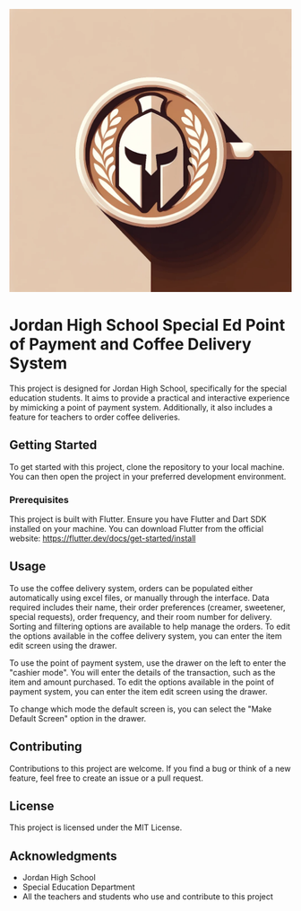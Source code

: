 ![iOS Icon](https://github.com/sb2bg/jhs_pop/blob/main/ios/Runner/Assets.xcassets/AppIcon.appiconset/1024.png?raw=true)

# Jordan High School Special Ed Point of Payment and Coffee Delivery System

This project is designed for Jordan High School, specifically for the special education students. It aims to provide a practical and interactive experience by mimicking a point of payment system. Additionally, it also includes a feature for teachers to order coffee deliveries.

## Getting Started

To get started with this project, clone the repository to your local machine. You can then open the project in your preferred development environment.

### Prerequisites

This project is built with Flutter. Ensure you have Flutter and Dart SDK installed on your machine. You can download Flutter from the official website: https://flutter.dev/docs/get-started/install

## Usage

To use the coffee delivery system, orders can be populated either automatically using excel files, or manually through the interface. Data required includes their name, their order preferences (creamer, sweetener, special requests), order frequency, and their room number for delivery. Sorting and filtering options are available to help manage the orders. To edit the options available in the coffee delivery system, you can enter the item edit screen using the drawer.

To use the point of payment system, use the drawer on the left to enter the "cashier mode". You will enter the details of the transaction, such as the item and amount purchased. To edit the options available in the point of payment system, you can enter the item edit screen using the drawer.

To change which mode the default screen is, you can select the "Make Default Screen" option in the drawer.

## Contributing

Contributions to this project are welcome. If you find a bug or think of a new feature, feel free to create an issue or a pull request.

## License

This project is licensed under the MIT License.

## Acknowledgments

- Jordan High School
- Special Education Department
- All the teachers and students who use and contribute to this project
